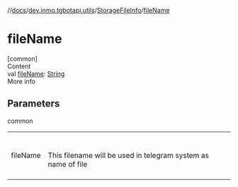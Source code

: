 //[docs](../../../index.md)/[dev.inmo.tgbotapi.utils](../index.md)/[StorageFileInfo](index.md)/[fileName](file-name.md)



# fileName  
[common]  
Content  
val [fileName](file-name.md): [String](https://kotlinlang.org/api/latest/jvm/stdlib/kotlin/-string/index.html)  
More info  


## Parameters  
  
common  
  
| | |
|---|---|
| <a name="dev.inmo.tgbotapi.utils/StorageFileInfo/fileName/#/PointingToDeclaration/"></a>fileName| <a name="dev.inmo.tgbotapi.utils/StorageFileInfo/fileName/#/PointingToDeclaration/"></a><br><br>This filename will be used in telegram system as name of file<br><br>|
  
  



